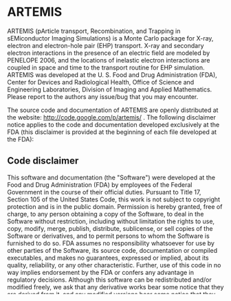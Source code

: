 ARTEMIS
=======

ARTEMIS (pArticle transport, Recombination, and Trapping in sEMiconductor Imaging Simulations) is a Monte Carlo package for X-ray, electron and electron-hole pair (EHP) transport. X-ray and secondary electron interactions in the presence of an electric field are modeled by PENELOPE 2006, and the locations of inelastic electron interactions are coupled in space and time to the transport routine for EHP simulation. ARTEMIS was developed at the U. S. Food and Drug Administration (FDA), Center for Devices and Radiological Health, Office of Science and Engineering Laboratories, Division of Imaging and Applied Mathematics. Please report to the authors any issue/bug that you may encounter.

The source code and documentation of ARTEMIS are openly distributed at the website: http://code.google.com/p/artemis/ . The following disclaimer notice applies to the code and documentation developed exclusively at the FDA (this disclaimer is provided at the beginning of each file developed at the FDA):

Code disclaimer
---------------

This software and documentation (the "Software") were developed at the Food and Drug Administration (FDA) by employees of the Federal Government in the course of their official duties. Pursuant to Title 17, Section 105 of the United States Code, this work is not subject to copyright protection and is in the public domain. Permission is hereby granted, free of charge, to any person obtaining a copy of the Software, to deal in the Software without restriction, including without limitation the rights to use, copy, modify, merge, publish, distribute, sublicense, or sell copies of the Software or derivatives, and to permit persons to whom the Software is furnished to do so. FDA assumes no responsibility whatsoever for use by other parties of the Software, its source code, documentation or compiled executables, and makes no guarantees, expressed or implied, about its quality, reliability, or any other characteristic. Further, use of this code in no way implies endorsement by the FDA or confers any advantage in regulatory decisions. Although this software can be redistributed and/or modified freely, we ask that any derivative works bear some notice that they are derived from it, and any modified versions bear some notice that they have been modified. 

Documentation and reference
---------------------------

The ARTEMIS code was first introduced in the paper listed below, which should be referenced by researchers using this code.

-Yuan Fang, Andreu Badal, Nicholas Allec, Karim S. Karim, and Aldo Badano, "Spatiotemporal Monte Carlo transport methods in x-ray semiconductor detectors: Application to pulse-height spectroscopy in a-Se", Medical Physics 39, pp. 308–319 (2012). 

ABSTRACT:

Purpose: The authors describe a detailed Monte Carlo (MC) method for the coupled transport of ionizing particles and charge carriers in amorphous selenium (a-Se) semiconductor x-ray detectors, and model the effect of statistical variations on the detected signal.

Methods: A detailed transport code was developed for modeling the signal formation process in semiconductor x-ray detectors. The charge transport routines include three dimensional spatial and temporal models of electron-hole pair transport taking into account recombination and trapping. Many electron-hole pairs are created simultaneously in bursts from energy deposition events. Carrier transport processes include drift due to external field and Coulombic interactions, and diffusion due to Brownian motion.

Results: Pulse-height spectra (PHS) have been simulated with different transport conditions for a range of monoenergetic incident x-ray energies and mammography radiation beam qualities. Two methods for calculating Swank factors from simulated PHS are shown, one using the entire PHS distribution, and the other using the photopeak. The latter ignores contributions from Compton scattering and K-fluorescence. Comparisons differ by approximately 2% between experimental measurements and simulations.

Conclusions: The a-Se x-ray detector PHS responses simulated in this work include three dimensional spatial and temporal transport of electron-hole pairs. These PHS were used to calculate the Swank factor and compare it with experimental measurements. The Swank factor was shown to be a function of x-ray energy and applied electric field. Trapping and recombination models are all shown to affect the Swank factor.
External software used by ARTEMIS: PENELOPE and penEasy

PENELOPE (version 2006) is a general purpose code that performs Monte Carlo simulation of coupled electron-photon transport in arbitrary materials and in the energy range from 50 eV to 1 GeV. The standard geometry model used by PENELOPE (PENGEOM) is based on defining objects as the volume limited by a set of quadric surfaces. Despite this model can be used to describe complex geometries, it is not adequate to represent biological structures with arbitrary shapes. The PENELOPE subroutines are copyrighted by the Universitat de Barcelona and can be obtained for free at http://www.nea.fr/abs/html/nea-1525.html or at http://www-rsicc.ornl.gov/ . A comprehensive description of the physical and geometrical models implemented in PENELOPE 2006 can be found at:

-F. Salvat, J. M. Fernandez-Varea and J. Sempau, "PENELOPE, A Code System for Monte Carlo Simulation of Electron and Photon Transport", Workshop Proceeding Issy-les-Moulineaux OECD/NEA 2006. ISBN: 92-64-02145-0. Document available at http://www.oecd-nea.org/dbprog/penelope.pdf . 

    CCCCCCCCCCCCCCCCCCCCCCCCCCCCCCCCCCCCCCCCCCCCCCCCCCCCCCCCCCCCCCCCCCCCCCCC
    C  PENELOPE/PENGEOM (version 2006)                                     C
    C  Copyright (c) 2001-2006                                             C
    C  Universitat de Barcelona                                            C
    C                                                                      C
    C  Permission to use, copy, modify, distribute and sell this software  C
    C  and its documentation for any purpose is hereby granted without     C
    C  fee, provided that the above copyright notice appears in all        C
    C  copies and that both that copyright notice and this permission      C
    C  notice appear in all supporting documentation. The Universitat de   C
    C  Barcelona makes no representations about the suitability of this    C
    C  software for any purpose. It is provided "as is" without express    C
    C  or implied warranty.                                                C
    CCCCCCCCCCCCCCCCCCCCCCCCCCCCCCCCCCCCCCCCCCCCCCCCCCCCCCCCCCCCCCCCCCCCCCCC

PenEasy is a general-purpose simulation package for PENELOPE developed by Josep Sempau. The package contains a modular main program and several tally options and source models that facilitate the simulation of medical physics applications. The modular structure of the code makes it easy to develop additional tools that extend the applicability of PENELOPE to new fields of study. The main program of ARTEMIS is essentially a custom version of the penEasy's main program. The penEasy package is copyrighted by the Universitat Politecnica de Catalunya and distributed at http://www.upc.es/inte/downloads/penEasy.htm .

-J. Sempau, A. Badal and L. Brualla, "A PENELOPE-based system for the automated Monte Carlo simulation of clinacs and voxelized geometries—application to far-from-axis fields," Medical Physics 38, pp. 5887 (2011). 

    cccccccccccccccccccccccccccccccccccccccccccccccccccccccccccccccccccccccccccccccc
    c  penEasy                                                                     c
    c  Copyright (c) 2004-2008                                                     c
    c  Universitat Politecnica de Catalunya                                        c
    c                                                                              c
    c  Permission to use, copy, modify and re-distribute copies of this software   c
    c  or parts of it and its documentation for any purpose is hereby granted      c
    c  without fee, provided that this copyright notice appears in all copies.     c
    c  The Universitat Politecnica de Catalunya makes no representations about     c
    c  the suitability of this software for any purpose. It is provided "as is"    c
    c  without express or implied warranty.                                        c
    cccccccccccccccccccccccccccccccccccccccccccccccccccccccccccccccccccccccccccccccc

Code compilation and usage
--------------------------

To compile ARTEMIS, the user needs a current FORTRAN and C compiler. For the executable in this package, Intel FORTRAN and C compilers version 11.1 are used, but the program can be compiled also with GCC (g++ and gfortran). For plotting ARTEMIS results, the distribution includes example scripts for GNUPLOT, a command-driven plotting program.

If you are not using the executable provided with the distribution, ARTEMIS can be compiled using the provide compile.sh script file in the root directory of the distribution.

Note: PENELOPE 2006 source code files penelope.f and pengeom.f are not distributed with the ARTEMIS package, but are needed for compiling. If these files are needed, the contact information for the code developer is provided at the bottom of the page.

To begin an ARTEMIS simulation, the input file specifying the geometry, material data and code options has to be re-directed to the executable's standard input at execution time.

   $./artemis.x  < input.in > output.out &

Questions, bug reports, feature suggestions, etc, can be posted in the Issues section in this website. For further information, the users can also directly contact the code developer at the address: Yuan.Fang@fda.hhs.gov. 
